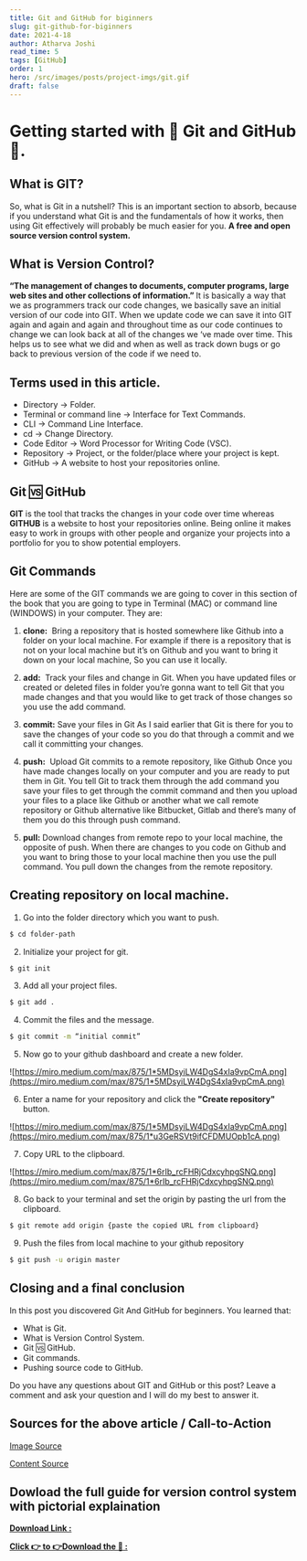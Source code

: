 ```yaml
---
title: Git and GitHub for biginners
slug: git-github-for-biginners
date: 2021-4-18
author: Atharva Joshi
read_time: 5
tags: [GitHub]
order: 1
hero: /src/images/posts/project-imgs/git.gif
draft: false
---
```


# Getting started with 🧠 Git and GitHub 💬.

## What is GIT?

So, what is Git in a nutshell? This is an important section to absorb, because if you understand what Git is and the fundamentals of how it works, then using Git effectively will probably be much easier for you.
<Strong>A free and open source version control system. </Strong>

## What is Version Control?

<Strong>
“The management of changes to documents, computer programs, large web sites and other collections 
of information.”
</Strong>
It is basically a way that we as programmers track our code changes, we basically save an initial version of 
our code into GIT. When we update code we can save it into GIT again and again and again and throughout 
time as our code continues to change we can look back at all of the changes we ‘ve made over time. This 
helps us to see what we did and when as well as track down bugs or go back to previous version of the code 
if we need to.

## Terms used in this article.

- Directory → Folder.
- Terminal or command line → Interface for Text Commands.
- CLI → Command Line Interface.
- cd → Change Directory.
- Code Editor → Word Processor for Writing Code (VSC).
- Repository → Project, or the folder/place where your project is kept.
- GitHub → A website to host your repositories online.

## Git 🆚 GitHub

<strong>GIT</strong> is the tool that tracks the changes in your code over time whereas **GITHUB** is a website to host
your repositories online. Being online it makes easy to work in groups with other people and organize
your projects into a portfolio for you to show potential employers.

## Git Commands

Here are some of the GIT commands we are going to cover in this section of the book that you are going to
type in Terminal (MAC) or command line (WINDOWS) in your computer. They are:

1. **clone:**  Bring a repository that is hosted somewhere like Github into a folder on your local machine.
   For example if there is a repository that is not on your local machine but it’s on Github and you want
   to bring it down on your local machine, So you can use it locally.

2. **add:**  Track your files and change in Git.
   When you have updated files or created or deleted files in folder you’re gonna want to tell Git that
   you made changes and that you would like to get track of those changes so you use the add
   command.

3. **commit:** Save your files in Git
   As I said earlier that Git is there for you to save the changes of your code so you do that through a
   commit and we call it committing your changes.
4. **push:**  Upload Git commits to a remote repository, like Github
   Once you have made changes locally on your computer and you are ready to put them in Git. You
   tell Git to track them through the add command you save your files to get through the commit
   command and then you upload your files to a place like Github or another what we call remote
   repository or Github alternative like Bitbucket, Gitlab and there’s many of them you do this through
   push command.

5. **pull:** Download changes from remote repo to your local machine, the opposite of push.
   When there are changes to you code on Github and you want to bring those to your local machine
   then you use the pull command. You pull down the changes from the remote repository.

## Creating repository on local machine.

1. Go into the folder directory which you want to push.

```bash
$ cd folder-path

```

2. Initialize your project for git.

```bash
$ git init

```

3. Add all your project files.

```bash
$ git add .

```

4. Commit the files and the message.

```bash
$ git commit -m “initial commit”

```

5. Now go to your github dashboard and create a new folder.

![https://miro.medium.com/max/875/1*5MDsyiLW4DgS4xIa9vpCmA.png](https://miro.medium.com/max/875/1*5MDsyiLW4DgS4xIa9vpCmA.png)

6. Enter a name for your repository and click the **"Create repository"** button.

![https://miro.medium.com/max/875/1*5MDsyiLW4DgS4xIa9vpCmA.png](https://miro.medium.com/max/875/1*u3GeRSVt9ifCFDMUOpb1cA.png)

7. Copy URL to the clipboard.

![https://miro.medium.com/max/875/1*6rIb_rcFHRjCdxcyhpgSNQ.png](https://miro.medium.com/max/875/1*6rIb_rcFHRjCdxcyhpgSNQ.png)

8. Go back to your terminal and set the origin by pasting the url from the clipboard.

```bash
$ git remote add origin {paste the copied URL from clipboard}

```

9. Push the files from local machine to your github repository

```bash
$ git push -u origin master

```

## Closing and a final conclusion

In this post you discovered Git And GitHub for beginners. You learned that:

- What is Git.
- What is Version Control System.
- Git 🆚 GitHub.
- Git commands.
- Pushing source code to GitHub.

Do you have any questions about GIT and GitHub or this post? Leave a comment and ask your question and I will do my best to answer it.

## Sources for the above article / Call-to-Action

[Image Source](https://medium.com/react-native-institute/how-to-use-git-with-react-native-687c12431e36)

[Content Source](https://github.com/atharva20-coder/intro-to-git-github/blob/main/intro%20to%20git%20and%20github.pdf)

## Dowload the full guide for version control system with pictorial explaination

[**Download Link :**](https://github.com/atharva20-coder/intro-to-git-github/raw/main/intro%20to%20git%20and%20github.pdf)

[**Click 👉 to 👉Download the 📙 :**](https://github.com/atharva20-coder/intro-to-git-github/raw/main/intro%20to%20git%20and%20github.pdf)
